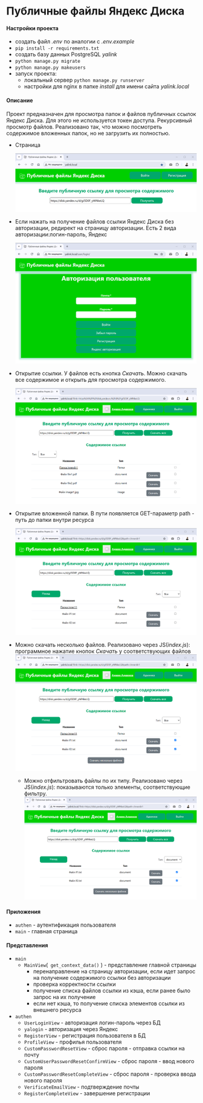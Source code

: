 # Публичные файлы Яндекс Диска

#### Настройки проекта
+ создать файл *.env* по аналогии c *.env.example*
+ ``pip install -r requirements.txt``
+ создать базу данных PostgreSQL *yalink*
+ ``python manage.py migrate``
+ ``python manage.py makeusers``
+ запуск проекта:
  * локальный сервер ``python manage.py runserver``
  * настройки для nginx в папке *install* для имени сайта *yalink.local*

#### Описание

Проект предназначен для просмотра папок и файлов публичных ссылок Яндекс Диска. Для этого не используется токен доступа.
Рекурсивный просмотр файлов. Реализовано так, что можно посмотреть содержимое вложенных папок, но не загрузить их полностью.

+ Страница

  ![index](/readme/index.png)
+ Если нажать на получение файлов ссылки Яндекс Диска без авторизации, редирект на страницу авторизации. Есть 2 вида авторизации:логин-пароль, Яндекс

  ![auth](/readme/auth.png)
+ Открытие ссылки. У файлов есть кнопка *Скачать*. Можно скачать все содержимое и открыть для просмотра содержимого.

  ![search](/readme/search.png)
+ Открытие вложенной папки. В пути появляется GET-параметр path - путь до папки внутри ресурса

  ![search2](/readme/search2.png)
+ Можно скачать несколько файлов. Реализовано через JS(*index.js*): программное нажатие кнопок *Скачать* у соответствующих файлов 
  ![search_download](/readme/search_download.png)
  + Можно отфильтровать файлы по их типу. Реализовано через JS(*index.js*): показываются только элементы, соответствующие фильтру.
  ![search_filter](/readme/search_filter.png)
#### Приложения
+ ``authen`` - аутентификация пользователя
+ ``main`` - главная страница

#### Представления
+ ``main``
  * ``MainView``(`` get_context_data()`` ) - представление главной страницы
      + перенаправление на страницу авторизации, если идет запрос на получение содержимого ссылки без авторизации
      + проверка корректности ссылки
      + получение списка файлов ссылки из кэша, если ранее было запрос на их получение
      + если нет кэша, то получение списка элементов ссылки из внешнего ресурса
+ ``authen``
  * ``UserLoginView`` - авторизация логин-пароль через БД
  * ``yalogin`` - авторизация через Яндекс
  * ``RegisterView`` - регистрация пользователя в БД
  * ``ProfileView`` - профилья пользователя
  * ``CustomPasswordResetView`` - сброс пароля - отправка ссылки на почту
  * ``CustomUserPasswordResetConfirmView`` - сброс пароля - ввод нового пароля
  * ``CustomPasswordResetCompleteView`` - сброс пароля - проверка ввода нового пароля
  * ``VerificateEmailView`` - подтверждение почты
  * ``RegisterCompleteView`` - завершение регистрации
